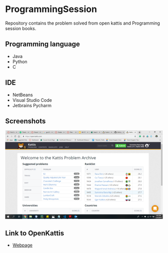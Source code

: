 # ProgrammingSession
Repository contains the problem solved from open kattis and Programming session books.

## Programming language 
* Java
* Python
* C

## IDE 
* NetBeans
* Visual Studio Code
* Jetbrains Pycharm 

## Screenshots 
![alt text](https://github.com/Sumnimarana1/ProgrammingSession/blob/master/images/OpenKattis.png)

## Link to OpenKattis 

- [Webpage](https://open.kattis.com/ "Open Kattis")


